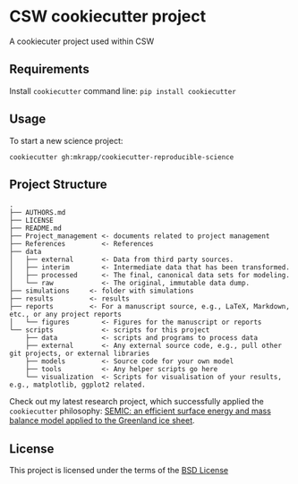 CSW cookiecutter project
====================

A cookiecuter project used within CSW

Requirements
------------
Install `cookiecutter` command line: `pip install cookiecutter`    

Usage
-----
To start a new science project:

`cookiecutter gh:mkrapp/cookiecutter-reproducible-science`

Project Structure
-----------------

```
.
├── AUTHORS.md
├── LICENSE
├── README.md
├── Project_management <- documents related to project management
├── References         <- References
├── data
│   ├── external       <- Data from third party sources.
│   ├── interim        <- Intermediate data that has been transformed.
│   ├── processed      <- The final, canonical data sets for modeling.
│   └── raw            <- The original, immutable data dump.
├── simulations     <- folder with simulations
├── results         <- results
├── reports         <- For a manuscript source, e.g., LaTeX, Markdown, etc., or any project reports
│   └── figures        <- Figures for the manuscript or reports
└── scripts            <- scripts for this project
    ├── data           <- scripts and programs to process data
    ├── external       <- Any external source code, e.g., pull other git projects, or external libraries
    ├── models         <- Source code for your own model
    ├── tools          <- Any helper scripts go here
    └── visualization  <- Scripts for visualisation of your results, e.g., matplotlib, ggplot2 related.
```

Check out my latest research project, which successfully applied the `cookiecutter` philosophy: [SEMIC: an efficient surface energy and mass balance model applied to the Greenland ice sheet](https://gitlab.pik-potsdam.de/krapp/semic-project).

License
-------
This project is licensed under the terms of the [BSD License](/LICENSE)
